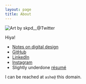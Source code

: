 ```yaml
---
layout: page
title: About
---
```


<div class="about-photos">
<img src="/assets/ashe.png" title="Art by skpd__@Twitter">
</div>

Hiya!

* [Notes on digital design](https://kivikakk.ee/notes/)
* [GitHub](https://github.com/kivikakk)
* [LinkedIn](https://www.linkedin.com/in/kivikakk/)
* [Instagram](https://www.instagram.com/kivitalya)
* Slightly underdone [r&eacute;sum&eacute;](https://f.hrzn.ee/kivikakk.pdf)

I can be reached at `ashe@` this domain.

<div style="clear: both;"></div>
